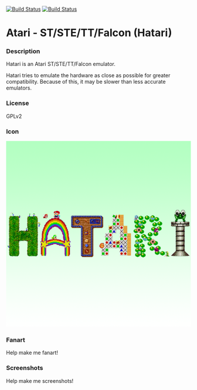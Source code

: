 [![Build Status](https://travis-ci.org/kodi-game/game.libretro.hatari.svg?branch=master)](https://travis-ci.org/kodi-game/game.libretro.hatari)
[![Build Status](https://ci.appveyor.com/api/projects/status/github/kodi-game/game.libretro.hatari?svg=true)](https://ci.appveyor.com/project/kodi-game/game-libretro-hatari)

# Atari - ST/STE/TT/Falcon (Hatari)

### Description

Hatari is an Atari ST/STE/TT/Falcon emulator.

Hatari tries to emulate the hardware as close as possible for greater compatibility. Because of this, it may be slower than less accurate emulators.

### License

GPLv2

### Icon

![Atari - ST/STE/TT/Falcon (Hatari) icon](game.libretro.hatari/resources/icon.png)

### Fanart

Help make me fanart!

### Screenshots

Help make me screenshots!
